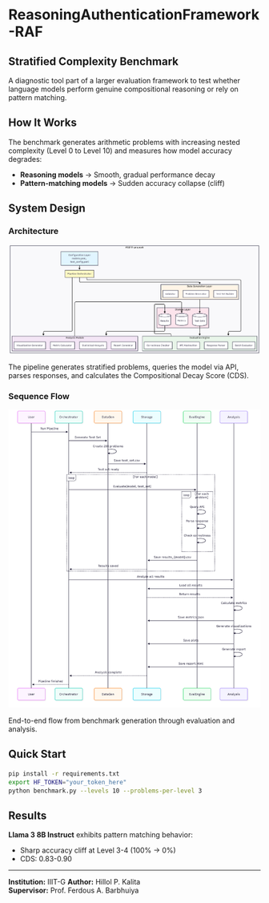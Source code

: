 # ReasoningAuthenticationFramework-RAF

## Stratified Complexity Benchmark

A diagnostic tool part of a larger evaluation framework to test whether language models perform genuine compositional reasoning or rely on pattern matching.

## How It Works

The benchmark generates arithmetic problems with increasing nested complexity (Level 0 to Level 10) and measures how model accuracy degrades:

- **Reasoning models** → Smooth, gradual performance decay
- **Pattern-matching models** → Sudden accuracy collapse (cliff)

## System Design

### Architecture
![System Architecture](sys_design/sys_arch.png)

The pipeline generates stratified problems, queries the model via API, parses responses, and calculates the Compositional Decay Score (CDS).

### Sequence Flow
![Sequence Diagram](sys_design/seq_d.png)

End-to-end flow from benchmark generation through evaluation and analysis.

## Quick Start

```bash
pip install -r requirements.txt
export HF_TOKEN="your_token_here"
python benchmark.py --levels 10 --problems-per-level 3
```

## Results

**Llama 3 8B Instruct** exhibits pattern matching behavior:
- Sharp accuracy cliff at Level 3-4 (100% → 0%)
- CDS: 0.83-0.90

---
**Institution:** IIIT-G 
**Author:** Hillol P. Kalita  
**Supervisor:** Prof. Ferdous A. Barbhuiya
